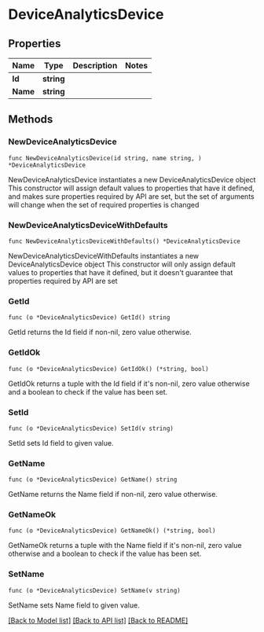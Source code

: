 # DeviceAnalyticsDevice

## Properties

Name | Type | Description | Notes
------------ | ------------- | ------------- | -------------
**Id** | **string** |  | 
**Name** | **string** |  | 

## Methods

### NewDeviceAnalyticsDevice

`func NewDeviceAnalyticsDevice(id string, name string, ) *DeviceAnalyticsDevice`

NewDeviceAnalyticsDevice instantiates a new DeviceAnalyticsDevice object
This constructor will assign default values to properties that have it defined,
and makes sure properties required by API are set, but the set of arguments
will change when the set of required properties is changed

### NewDeviceAnalyticsDeviceWithDefaults

`func NewDeviceAnalyticsDeviceWithDefaults() *DeviceAnalyticsDevice`

NewDeviceAnalyticsDeviceWithDefaults instantiates a new DeviceAnalyticsDevice object
This constructor will only assign default values to properties that have it defined,
but it doesn't guarantee that properties required by API are set

### GetId

`func (o *DeviceAnalyticsDevice) GetId() string`

GetId returns the Id field if non-nil, zero value otherwise.

### GetIdOk

`func (o *DeviceAnalyticsDevice) GetIdOk() (*string, bool)`

GetIdOk returns a tuple with the Id field if it's non-nil, zero value otherwise
and a boolean to check if the value has been set.

### SetId

`func (o *DeviceAnalyticsDevice) SetId(v string)`

SetId sets Id field to given value.


### GetName

`func (o *DeviceAnalyticsDevice) GetName() string`

GetName returns the Name field if non-nil, zero value otherwise.

### GetNameOk

`func (o *DeviceAnalyticsDevice) GetNameOk() (*string, bool)`

GetNameOk returns a tuple with the Name field if it's non-nil, zero value otherwise
and a boolean to check if the value has been set.

### SetName

`func (o *DeviceAnalyticsDevice) SetName(v string)`

SetName sets Name field to given value.



[[Back to Model list]](../README.md#documentation-for-models) [[Back to API list]](../README.md#documentation-for-api-endpoints) [[Back to README]](../README.md)


